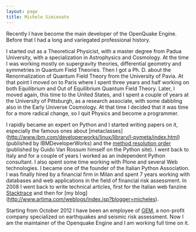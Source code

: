 ```yaml
---
layout: page
title: Michele Simionato
---
```


Recently I have become the main developer of the OpenQuake Engine.
Before that I had a long and variegated professional history.

I started out as a Theoretical Physicist, with a master degree from
Padua University, with a specialization in Astrophysics and
Cosmology. At the time I was working mostly on supergravity theories,
differential geometry and symmetries in Quantum Field Theories. Then I
got a Ph. D. about the Renormalization of Quantum Field Theory from
the University of Pavia. At that point I moved on to Paris where I
spent three years and half working on both Equilibrium and Out of
Equilibrium Quantum Field Theory. Later, I moved again, this time to
the United States, and I spent a couple of years at the University of
Pittsburgh, as a research associate, with some dabbling also in the
Early Universe Cosmology. At that time I decided that it was time for
a more radical change, so I quit Physics and become a programmer.

I rapidly became an expert on Python and I started writing papers on
it, especially the famous ones about [metaclasses]
(http://www.ibm.com/developerworks/linux/library/l-pymeta/index.html)
(published by IBMDeveloperWorks) and the [method resolution
order](https://www.python.org/download/releases/2.3/mro/) (published
by Guido Van Rossum himself on the Python site). I went back to Italy
and for a couple of years I worked as an independent Python
consultant. I also spent some time working with Plone and several Web
technologies.  I became one of the founder of the Italian Python
Association.  I was finally hired by a financial firm in Milan and
spent 7 years working with databases and web applications in the field
of financial risk assessment. In 2008 I went back to write technical
articles, first for the Italian web fanzine
[Stacktrace](http://stacktrace.it) and then for [my blog]
(http://www.artima.com/weblogs/index.jsp?blogger=micheles).

Starting from October 2012 I have been an employee of
[GEM](http://www.globalquakemodel.org/), a non-profit company
specialized on earthquakes and seismic risk assessment. Now I am the
maintainer of the Openquake Engine and I am working full time on it.
